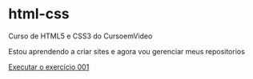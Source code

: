 # html-css
 Curso de HTML5 e CSS3 do CursoemVideo

Estou aprendendo a criar sites e agora vou gerenciar meus repositorios

<a href="http://edmilsondossantos.github.io/html-css/exercicios/ex001/index.html">Executar o exercício 001</a>